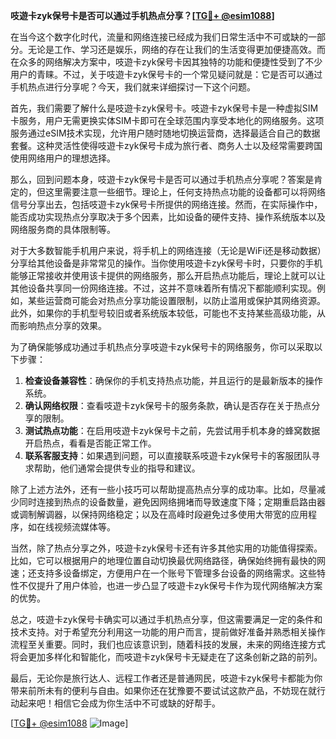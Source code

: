 **吱遊卡zyk保号卡是否可以通过手机热点分享？[[TG💪+ @esim1088](https://t.me/s/esim1088)]**

在当今这个数字化时代，流量和网络连接已经成为我们日常生活中不可或缺的一部分。无论是工作、学习还是娱乐，网络的存在让我们的生活变得更加便捷高效。而在众多的网络解决方案中，吱遊卡zyk保号卡因其独特的功能和便捷性受到了不少用户的青睐。不过，关于吱遊卡zyk保号卡的一个常见疑问就是：它是否可以通过手机热点进行分享呢？今天，我们就来详细探讨一下这个问题。

首先，我们需要了解什么是吱遊卡zyk保号卡。吱遊卡zyk保号卡是一种虚拟SIM卡服务，用户无需更换实体SIM卡即可在全球范围内享受本地化的网络服务。这项服务通过eSIM技术实现，允许用户随时随地切换运营商，选择最适合自己的数据套餐。这种灵活性使得吱遊卡zyk保号卡成为旅行者、商务人士以及经常需要跨国使用网络用户的理想选择。

那么，回到问题本身，吱遊卡zyk保号卡是否可以通过手机热点分享呢？答案是肯定的，但这里需要注意一些细节。理论上，任何支持热点功能的设备都可以将网络信号分享出去，包括吱遊卡zyk保号卡所提供的网络连接。然而，在实际操作中，能否成功实现热点分享取决于多个因素，比如设备的硬件支持、操作系统版本以及网络服务商的具体限制等。

对于大多数智能手机用户来说，将手机上的网络连接（无论是WiFi还是移动数据）分享给其他设备是非常常见的操作。当你使用吱遊卡zyk保号卡时，只要你的手机能够正常接收并使用该卡提供的网络服务，那么开启热点功能后，理论上就可以让其他设备共享同一份网络连接。不过，这并不意味着所有情况下都能顺利实现。例如，某些运营商可能会对热点分享功能设置限制，以防止滥用或保护其网络资源。此外，如果你的手机型号较旧或者系统版本较低，可能也不支持某些高级功能，从而影响热点分享的效果。

为了确保能够成功通过手机热点分享吱遊卡zyk保号卡的网络服务，你可以采取以下步骤：

1. **检查设备兼容性**：确保你的手机支持热点功能，并且运行的是最新版本的操作系统。
2. **确认网络权限**：查看吱遊卡zyk保号卡的服务条款，确认是否存在关于热点分享的限制。
3. **测试热点功能**：在启用吱遊卡zyk保号卡之前，先尝试用手机本身的蜂窝数据开启热点，看看是否能正常工作。
4. **联系客服支持**：如果遇到问题，可以直接联系吱遊卡zyk保号卡的客服团队寻求帮助，他们通常会提供专业的指导和建议。

除了上述方法外，还有一些小技巧可以帮助提高热点分享的成功率。比如，尽量减少同时连接到热点的设备数量，避免因网络拥堵而导致速度下降；定期重启路由器或调制解调器，以保持网络稳定；以及在高峰时段避免过多使用大带宽的应用程序，如在线视频流媒体等。

当然，除了热点分享之外，吱遊卡zyk保号卡还有许多其他实用的功能值得探索。比如，它可以根据用户的地理位置自动切换最优网络路径，确保始终拥有最快的网速；还支持多设备绑定，方便用户在一个账号下管理多台设备的网络需求。这些特性不仅提升了用户体验，也进一步凸显了吱遊卡zyk保号卡作为现代网络解决方案的优势。

总之，吱遊卡zyk保号卡确实可以通过手机热点分享，但这需要满足一定的条件和技术支持。对于希望充分利用这一功能的用户而言，提前做好准备并熟悉相关操作流程至关重要。同时，我们也应该意识到，随着科技的发展，未来的网络连接方式将会更加多样化和智能化，而吱遊卡zyk保号卡无疑走在了这条创新之路的前列。

最后，无论你是旅行达人、远程工作者还是普通网民，吱遊卡zyk保号卡都能为你带来前所未有的便利与自由。如果你还在犹豫要不要试试这款产品，不妨现在就行动起来吧！相信它会成为你生活中不可或缺的好帮手。

[[TG💪+ @esim1088](https://t.me/s/esim1088) ![Image](https://i.postimg.cc/4NQfJmqS/Snipaste-2025-05-13-00-14-12.png)]